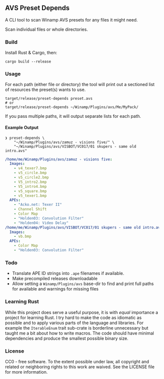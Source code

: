 ## AVS Preset Depends

A CLI tool to scan Winamp AVS presets for any files it might need.

Scan individual files or whole directories.


### Build

Install Rust & Cargo, then:

```shell
cargo build --release
```


### Usage

For each path (either file or directory) the tool will print out a sectioned list of
resources the preset(s) wants to use.

```shell
target/release/preset-depends preset.avs
# or
target/release/preset-depends ~/Winamp/Plugins/avs/Me/MyPack/
```

If you pass multiple paths, it will output separate lists for each path.


#### Example Output

```shell
❯ preset-depends \
    "~/Winamp/Plugins/avs/zamuz - visions five/" \
    "~/Winamp/Plugins/avs/VISBOT/VC017/01 skupers - same old intro.avs"
```
```yaml
/home/me/Winamp/Plugins/avs/zamuz - visions five:
  Images:
    - v4_texer7.bmp
    - v5_circle.bmp
    - v5_circle2.bmp
    - V5_intro2.bmp
    - V5_intro4.bmp
    - v5_square.bmp
    - v5_texer1.bmp
  APEs:
    - "Acko.net: Texer II"
    - Channel Shift
    - Color Map
    - "Holden03: Convolution Filter"
    - "Holden04: Video Delay"
/home/me/Winamp/Plugins/avs/VISBOT/VC017/01 skupers - same old intro.avs:
  Images:
    - vb.bmp
  APEs:
    - Color Map
    - "Holden03: Convolution Filter"
```


### Todo

- Translate APE ID strings into `.ape` filenames if available.
- Make precompiled releases downloadable
- Allow setting a `Winamp/Plugins/avs` base-dir to find and print full paths for
  available and warnings for missing files


### Learning Rust

While this project does serve a useful purpose, it is with _equal_ importance a project
for learning Rust. I try hard to make the code as idiomatic as possible and to apply
various parts of the language and libraries. For example the `IterableEnum` trait
sub-crate is borderline unnecessary but taught me a bit about how to write macros. The
code should have minimal dependencies and produce the smallest possible binary size.


### License

CC0 - free software.
To the extent possible under law, all copyright and related or neighboring
rights to this work are waived. See the LICENSE file for more information.

